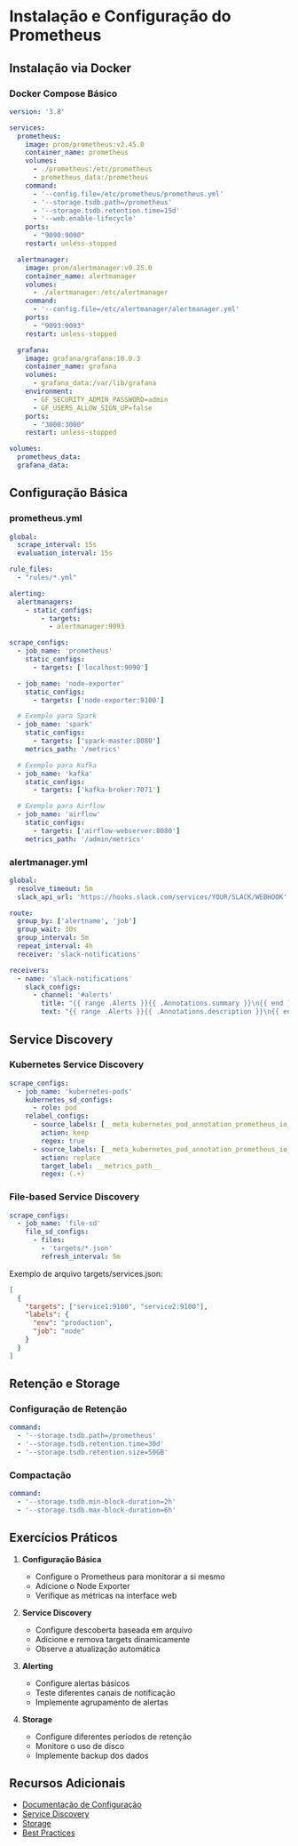 # Instalação e Configuração do Prometheus

## Instalação via Docker

### Docker Compose Básico

```yaml
version: '3.8'

services:
  prometheus:
    image: prom/prometheus:v2.45.0
    container_name: prometheus
    volumes:
      - ./prometheus:/etc/prometheus
      - prometheus_data:/prometheus
    command:
      - '--config.file=/etc/prometheus/prometheus.yml'
      - '--storage.tsdb.path=/prometheus'
      - '--storage.tsdb.retention.time=15d'
      - '--web.enable-lifecycle'
    ports:
      - "9090:9090"
    restart: unless-stopped

  alertmanager:
    image: prom/alertmanager:v0.25.0
    container_name: alertmanager
    volumes:
      - ./alertmanager:/etc/alertmanager
    command:
      - '--config.file=/etc/alertmanager/alertmanager.yml'
    ports:
      - "9093:9093"
    restart: unless-stopped

  grafana:
    image: grafana/grafana:10.0.3
    container_name: grafana
    volumes:
      - grafana_data:/var/lib/grafana
    environment:
      - GF_SECURITY_ADMIN_PASSWORD=admin
      - GF_USERS_ALLOW_SIGN_UP=false
    ports:
      - "3000:3000"
    restart: unless-stopped

volumes:
  prometheus_data:
  grafana_data:
```

## Configuração Básica

### prometheus.yml
```yaml
global:
  scrape_interval: 15s
  evaluation_interval: 15s

rule_files:
  - "rules/*.yml"

alerting:
  alertmanagers:
    - static_configs:
        - targets:
          - alertmanager:9093

scrape_configs:
  - job_name: 'prometheus'
    static_configs:
      - targets: ['localhost:9090']

  - job_name: 'node-exporter'
    static_configs:
      - targets: ['node-exporter:9100']

  # Exemplo para Spark
  - job_name: 'spark'
    static_configs:
      - targets: ['spark-master:8080']
    metrics_path: '/metrics'

  # Exemplo para Kafka
  - job_name: 'kafka'
    static_configs:
      - targets: ['kafka-broker:7071']

  # Exemplo para Airflow
  - job_name: 'airflow'
    static_configs:
      - targets: ['airflow-webserver:8080']
    metrics_path: '/admin/metrics'
```

### alertmanager.yml
```yaml
global:
  resolve_timeout: 5m
  slack_api_url: 'https://hooks.slack.com/services/YOUR/SLACK/WEBHOOK'

route:
  group_by: ['alertname', 'job']
  group_wait: 30s
  group_interval: 5m
  repeat_interval: 4h
  receiver: 'slack-notifications'

receivers:
  - name: 'slack-notifications'
    slack_configs:
      - channel: '#alerts'
        title: "{{ range .Alerts }}{{ .Annotations.summary }}\n{{ end }}"
        text: "{{ range .Alerts }}{{ .Annotations.description }}\n{{ end }}"
```

## Service Discovery

### Kubernetes Service Discovery
```yaml
scrape_configs:
  - job_name: 'kubernetes-pods'
    kubernetes_sd_configs:
      - role: pod
    relabel_configs:
      - source_labels: [__meta_kubernetes_pod_annotation_prometheus_io_scrape]
        action: keep
        regex: true
      - source_labels: [__meta_kubernetes_pod_annotation_prometheus_io_path]
        action: replace
        target_label: __metrics_path__
        regex: (.+)
```

### File-based Service Discovery
```yaml
scrape_configs:
  - job_name: 'file-sd'
    file_sd_configs:
      - files:
        - 'targets/*.json'
        refresh_interval: 5m
```

Exemplo de arquivo targets/services.json:
```json
[
  {
    "targets": ["service1:9100", "service2:9100"],
    "labels": {
      "env": "production",
      "job": "node"
    }
  }
]
```

## Retenção e Storage

### Configuração de Retenção
```yaml
command:
  - '--storage.tsdb.path=/prometheus'
  - '--storage.tsdb.retention.time=30d'
  - '--storage.tsdb.retention.size=50GB'
```

### Compactação
```yaml
command:
  - '--storage.tsdb.min-block-duration=2h'
  - '--storage.tsdb.max-block-duration=6h'
```

## Exercícios Práticos

1. **Configuração Básica**
   - Configure o Prometheus para monitorar a si mesmo
   - Adicione o Node Exporter
   - Verifique as métricas na interface web

2. **Service Discovery**
   - Configure descoberta baseada em arquivo
   - Adicione e remova targets dinamicamente
   - Observe a atualização automática

3. **Alerting**
   - Configure alertas básicos
   - Teste diferentes canais de notificação
   - Implemente agrupamento de alertas

4. **Storage**
   - Configure diferentes períodos de retenção
   - Monitore o uso de disco
   - Implemente backup dos dados

## Recursos Adicionais

- [Documentação de Configuração](https://prometheus.io/docs/prometheus/latest/configuration/configuration/)
- [Service Discovery](https://prometheus.io/docs/prometheus/latest/configuration/configuration/#scrape_config)
- [Storage](https://prometheus.io/docs/prometheus/latest/storage/)
- [Best Practices](https://prometheus.io/docs/practices/storage/) 